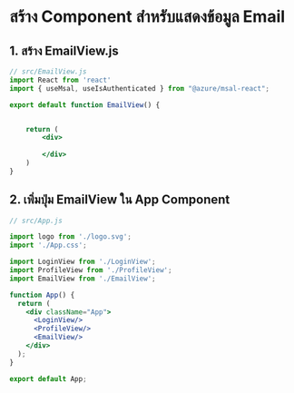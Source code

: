 
# สร้าง Component สำหรับแสดงข้อมูล Email

## 1. สร้าง EmailView.js

```jsx
// src/EmailView.js
import React from 'react'
import { useMsal, useIsAuthenticated } from "@azure/msal-react";

export default function EmailView() {


    return (
        <div>
        
        </div>
    )
}

```

## 2. เพิ่มปุ่ม EmailView ใน App Component

```jsx
// src/App.js

import logo from './logo.svg';
import './App.css';

import LoginView from './LoginView';
import ProfileView from './ProfileView';
import EmailView from './EmailView';

function App() {
  return (
    <div className="App">
      <LoginView/>
      <ProfileView/>
      <EmailView/>
    </div>
  );
}

export default App;

```